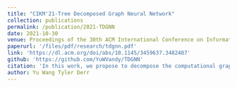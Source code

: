 ```yaml
---
title: "CIKM'21-Tree Decomposed Graph Neural Network"
collection: publications
permalink: /publication/2021-TDGNN
date: 2021-10-30
venue: Proceedings of the 30th ACM International Conference on Information & Knowledge Management
paperurl: '/files/pdf/research/tdgnn.pdf'
link: 'https://dl.acm.org/doi/abs/10.1145/3459637.3482487'
github: 'https://github.com/YuWVandy/TDGNN'
citation: 'In this work, we propose to decompose the computational graph of each node for classification on homophily and heterophily graphs. In addition, we demonstrate that higher-order topological dependencies is much more important than incorporating higher-layer node features'
author: Yu Wang Tyler Derr
---
```

